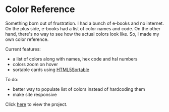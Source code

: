 # Color Reference
Something born out of frustration. I had a bunch of e-books and no internet. On the plus side, e-books had a list of color names and code. On the other hand, there's no way to see how the actual colors look like. So, I made my own color reference.

Current features:
- a list of colors along with names, hex code and hsl numbers
- colors zoom on hover
- sortable cards using [HTML5Sortable](https://github.com/lukasoppermann/html5sortable)

To do:
- better way to populate list of colors instead of hardcoding them
- make site responsive

Click [here](https://cjyprojects.github.io/colorref/) to view the project.
